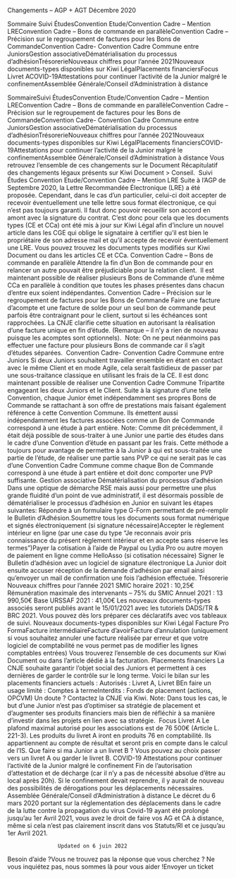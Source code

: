 



Changements – AGP + AGT Décembre 2020

Sommaire 
Suivi ÉtudesConvention Etude/Convention Cadre – Mention LREConvention Cadre – Bons de commande en parallèleConvention Cadre – Précision sur le regroupement de factures pour les Bons de CommandeConvention Cadre- Convention Cadre Commune entre JuniorsGestion associativeDématérialisation du processus d’adhésionTrésorerieNouveaux chiffres pour l’année 2021Nouveaux documents-types disponibles sur Kiwi LégalPlacements financiersFocus Livret ACOVID-19Attestations pour continuer l’activité de la Junior malgré le confinementAssemblée Générale/Conseil d’Administration à distance



SommaireSuivi ÉtudesConvention Etude/Convention Cadre – Mention LREConvention Cadre – Bons de commande en parallèleConvention Cadre – Précision sur le regroupement de factures pour les Bons de CommandeConvention Cadre- Convention Cadre Commune entre JuniorsGestion associativeDématérialisation du processus d’adhésionTrésorerieNouveaux chiffres pour l’année 2021Nouveaux documents-types disponibles sur Kiwi LégalPlacements financiersCOVID-19Attestations pour continuer l’activité de la Junior malgré le confinementAssemblée Générale/Conseil d’Administration à distance
Vous retrouvez l’ensemble de ces changements sur le Document Récapitulatif des changements légaux présents sur Kiwi Document > Conseil. 
Suivi Études
Convention Etude/Convention Cadre – Mention LRE
Suite à l’AGP de Septembre 2020, la Lettre Recommandée Électronique (LRE) a été proposée. Cependant, dans le cas d’un particulier, celui-ci doit accepter de recevoir éventuellement une telle lettre sous format électronique, ce qui n’est pas toujours garanti. Il faut donc pouvoir recueillir son accord en amont avec la signature du contrat.
C’est donc pour cela que les documents types (CE et CCa) ont été mis à jour sur Kiwi Légal afin d’inclure un nouvel article dans les CGE qui oblige le signataire à certifier qu’il est bien le propriétaire de son adresse mail et qu’il accepte de recevoir éventuellement une LRE.
Vous pouvez trouvez les documents types modifiés sur Kiwi Document ou dans les articles CE et CCa.
Convention Cadre – Bons de commande en parallèle
Attendre la fin d’un Bon de commande pour en relancer un autre pouvait être préjudiciable pour la relation client. 
Il est maintenant possible de réaliser plusieurs Bons de Commande d’une même CCa en parallèle à condition que toutes les phases présentes dans chacun d’entre eux soient indépendantes.
Convention Cadre – Précision sur le regroupement de factures pour les Bons de Commande
Faire une facture d’acompte et une facture de solde pour un seul bon de commande peut parfois être contraignant pour le client, surtout si les échéances sont rapprochées. La CNJE clarifie cette situation en autorisant la réalisation d’une facture unique en fin d’étude. (Remarque – il n’y a rien de nouveau puisque les acomptes sont optionnels). 
Note: On ne peut néanmoins pas effectuer une facture pour plusieurs Bons de commande car il s’agit d’études séparées. 
Convention Cadre- Convention Cadre Commune entre Juniors
Si deux Juniors souhaitent travailler ensemble en étant en contact avec le même Client et en mode Agile, cela serait fastidieux de passer par une sous-traitance classique en utilisant les frais de la CE.
Il est donc maintenant possible de réaliser une Convention Cadre Commune Tripartite engageant les deux Juniors et le Client. Suite à la signature d’une telle Convention, chaque Junior émet indépendamment ses propres Bons de Commande se rattachant à son offre de prestations mais faisant également référence à cette Convention Commune. Ils émettent aussi indépendamment les factures associées comme un Bon de Commande correspond à une étude à part entière.
Note: Comme dit précédemment, il était déjà possible de sous-traiter à une Junior une partie des études dans le cadre d’une Convention d’étude en passant par les frais. Cette méthode a toujours pour avantage de permettre à la Junior à qui est sous-traitée une partie de l’étude, de réaliser une partie sans PVP ce qui ne serait pas le cas d’une Convention Cadre Commune comme chaque Bon de Commande correspond à une étude à part entière et doit donc comporter une PVP suffisante.
Gestion associative
Dématérialisation du processus d’adhésion
Dans une optique de démarche RSE mais aussi pour permettre une plus grande fluidité d’un point de vue administratif, il est désormais possible de dématérialiser le processus d’adhésion en Junior en suivant les étapes suivantes:
Répondre à un formulaire type G-Form permettant de pré-remplir le Bulletin d’Adhésion.Soumettre tous les documents sous format numérique et signés électroniquement (si signature nécessaire)Accepter le règlement intérieur en ligne (par une case du type “Je reconnais avoir pris connaissance du présent règlement intérieur et en accepte sans réserve les termes”)Payer la cotisation à l’aide de Paypal ou Lydia Pro ou autre moyen de paiement en ligne comme HelloAsso (si cotisation nécessaire) Signer le Bulletin d’adhésion avec un logiciel de signature électronique
La Junior doit ensuite accuser réception de la demande d’adhésion par email ainsi qu’envoyer un mail de confirmation une fois l’adhésion effectuée.
Trésorerie
Nouveaux chiffres pour l’année 2021
SMIC horaire 2021 : 10,25€
Rémunération maximale des intervenants – 75% du SMIC Annuel 2021 : 13 990,50€
Base URSSAF 2021 : 41,00€
Les nouveaux documents-types associés seront publiés avant le 15/01/2021 avec les tutoriels DADS/TR & BRC 2021. Vous pouvez dès lors préparer ces déclaratifs avec vos tableaux de suivi.
Nouveaux documents-types disponibles sur Kiwi Légal
Facture Pro FormaFacture intermédiaireFacture d’avoirFacture d’annulation (uniquement si vous souhaitez annuler une facture réalisée par erreur et que votre logiciel de comptabilité ne vous permet pas de modifier les lignes comptables entrées)
Vous trouverez l’ensemble de ces documents sur Kiwi Document ou dans l’article dédié à la facturation.
Placements financiers
La CNJE souhaite garantir l’objet social des Juniors et permettent à ces dernières de garder le contrôle sur le long terme.
Voici le bilan sur les placements financiers actuels :
Autorisés : Livret A, Livret BEn faire un usage limité : Comptes à termeInterdits : Fonds de placement (actions, OPCVM)
Un doute ? Contactez la CNJE via Kiwi.
Note: Dans tous les cas, le but d’une Junior n’est pas d’optimiser sa stratégie de placement et d’augmenter ses produits financiers mais bien de réfléchir à sa manière d’investir dans les projets en lien avec sa stratégie. 
Focus Livret A
Le plafond maximal autorisé pour les associations est de 76 500€ (Article L. 221-3).
Les produits du livret A iront en produits 76 en comptabilité. Ils appartiennent au compte de résultat et seront pris en compte dans le calcul de l’IS.
Que faire si ma Junior a un livret B ? Vous pouvez au choix passer vers un livret A ou garder le livret B.
COVID-19
Attestations pour continuer l’activité de la Junior malgré le confinement
Fin de l’autorisation d’attestation et de décharge (car il n’y a pas de nécessité absolue d’être au local après 20h). Si le confinement devait reprendre, il y aurait de nouveau des possibilités de dérogations pour les déplacements nécessaires. 
Assemblée Générale/Conseil d’Administration à distance
Le décret du 6 mars 2020 portant sur la réglementation des déplacements dans le cadre de la lutte contre la propagation du virus Covid-19 ayant été prolongé jusqu’au 1er Avril 2021, vous avez le droit de faire vos AG et CA à distance, même si cela n’est pas clairement inscrit dans vos Statuts/RI et ce jusqu’au 1er Avril 2021.


					Updated on 6 juin 2022				


Besoin d’aide ?Vous ne trouvez pas la réponse que vous cherchez ? Ne vous inquiétez pas, nous sommes là pour vous aider !Envoyer un ticket

